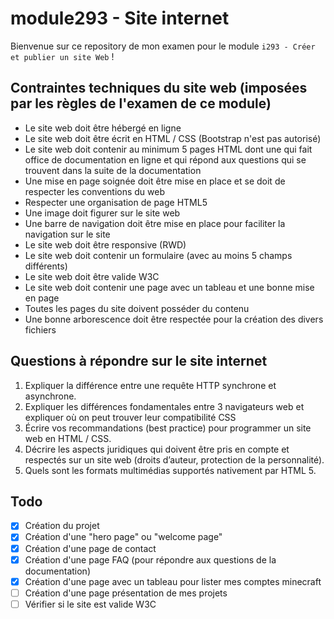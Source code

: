 # module293 - Site internet
Bienvenue sur ce repository de mon examen pour le module `i293 - Créer et publier un site Web` !

## Contraintes techniques du site web (imposées par les règles de l'examen de ce module)
- Le site web doit être hébergé en ligne
- Le site web doit être écrit en HTML / CSS (Bootstrap n'est pas autorisé)
- Le site web doit contenir au minimum 5 pages HTML dont une qui fait office de documentation en ligne et qui répond aux questions qui se trouvent dans la suite de la documentation
- Une mise en page soignée doit être mise en place et se doit de respecter les conventions du web
- Respecter une organisation de page HTML5
- Une image doit figurer sur le site web
- Une barre de navigation doit être mise en place pour faciliter la navigation sur le site
- Le site web doit être responsive (RWD)
- Le site web doit contenir un formulaire (avec au moins 5 champs différents)
- Le site web doit être valide W3C
- Le site web doit contenir une page avec un tableau et une bonne mise en page
- Toutes les pages du site doivent posséder du contenu
- Une bonne arborescence doit être respectée pour la création des divers fichiers

## Questions à répondre sur le site internet
1. Expliquer la différence entre une requête HTTP synchrone et asynchrone.
2. Expliquer les différences fondamentales entre 3 navigateurs web et expliquer où on peut
trouver leur compatibilité CSS
3. Écrire vos recommandations (best practice) pour programmer un site web en HTML / CSS.
4. Décrire les aspects juridiques qui doivent être pris en compte et respectés sur un site web
(droits d’auteur, protection de la personnalité).
5. Quels sont les formats multimédias supportés nativement par HTML 5.

## Todo
- [x] Création du projet
- [x] Création d'une "hero page" ou "welcome page"
- [x] Création d'une page de contact
- [x] Création d'une page FAQ (pour répondre aux questions de la documentation)
- [x] Création d'une page avec un tableau pour lister mes comptes minecraft
- [ ] Création d'une page présentation de mes projets
- [ ] Vérifier si le site est valide W3C
